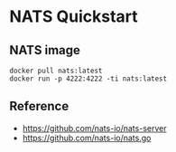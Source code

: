 # NATS Quickstart

## NATS image
```shell
docker pull nats:latest
docker run -p 4222:4222 -ti nats:latest
```

## Reference
- https://github.com/nats-io/nats-server
- https://github.com/nats-io/nats.go